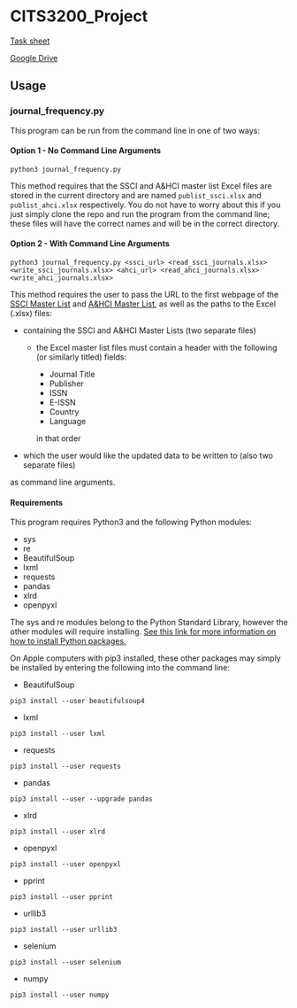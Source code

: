 # CITS3200_Project

[Task sheet](https://docs.google.com/document/d/170enUYwhoX5xjHld9fs92MUjpOHgRbCG6riMfFhiIG0/edit?usp=sharing)

[Google Drive](https://drive.google.com/open?id=1IIcVWmXnNDJ_qXzNHUh7GD5lRdM1zqzB)

## Usage
### journal_frequency.py
This program can be run from the command line in one of two ways:
#### Option 1 - No Command Line Arguments
```
python3 journal_frequency.py
```

This method requires that the SSCI and A&HCI master list Excel files are stored in the current directory and are named `publist_ssci.xlsx` and `publist_ahci.xlsx` respectively. You do not have to worry about this if you just simply clone the repo and run the program from the command line; these files will have the correct names and will be in the correct directory.
#### Option 2 - With Command Line Arguments
```
python3 journal_frequency.py <ssci_url> <read_ssci_journals.xlsx> <write_ssci_journals.xlsx> <ahci_url> <read_ahci_journals.xlsx> <write_ahci_journals.xlsx>
```

This method requires the user to pass the URL to the first webpage of the [SSCI Master List](http://mjl.clarivate.com/cgi-bin/jrnlst/jlresults.cgi?PC=SS&mode=print&Page=1) and [A&HCI Master List](http://mjl.clarivate.com/cgi-bin/jrnlst/jlresults.cgi?PC=H&mode=print&Page=1), as well as the paths to the Excel (.xlsx) files:   
  * containing the SSCI and A&HCI Master Lists (two separate files)
    * the Excel master list files must contain a header with the following (or similarly titled) fields:
        * Journal Title
        * Publisher
        * ISSN
        * E-ISSN
        * Country
        * Language

      in that order
  * which the user would like the updated data to be written to (also two separate files)

as command line arguments.

#### Requirements
This program requires Python3 and the following Python modules:
  * sys
  * re
  * BeautifulSoup
  * lxml
  * requests
  * pandas
  * xlrd
  * openpyxl

The sys and re modules belong to the Python Standard Library, however the other modules will require installing. [See this link for more information on how to install Python packages.](https://packaging.python.org/tutorials/installing-packages/#ensure-you-can-run-python-from-the-command-line)

On Apple computers with pip3 installed, these other packages may simply be installed by entering the following into the command line:
* BeautifulSoup
```
pip3 install --user beautifulsoup4
```
* lxml
```
pip3 install --user lxml
```
* requests
```
pip3 install --user requests
```
* pandas
```
pip3 install --user --upgrade pandas
```
* xlrd
```
pip3 install --user xlrd
```
* openpyxl
```
pip3 install --user openpyxl
```
* pprint
```
pip3 install --user pprint
```
* urllib3
```
pip3 install --user urllib3
```
* selenium
```
pip3 install --user selenium
```
* numpy
```
pip3 install --user numpy
```
